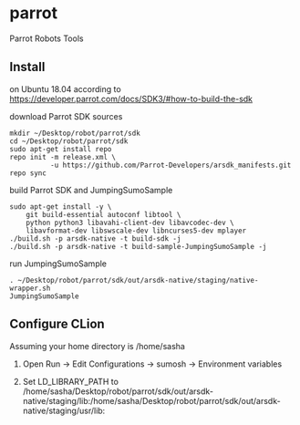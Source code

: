 # parrot
Parrot Robots Tools

## Install
on Ubuntu 18.04 according to 
https://developer.parrot.com/docs/SDK3/#how-to-build-the-sdk

download Parrot SDK sources
```
mkdir ~/Desktop/robot/parrot/sdk
cd ~/Desktop/robot/parrot/sdk
sudo apt-get install repo
repo init -m release.xml \
          -u https://github.com/Parrot-Developers/arsdk_manifests.git
repo sync
```
build Parrot SDK and JumpingSumoSample
```
sudo apt-get install -y \
    git build-essential autoconf libtool \
    python python3 libavahi-client-dev libavcodec-dev \
    libavformat-dev libswscale-dev libncurses5-dev mplayer
./build.sh -p arsdk-native -t build-sdk -j
./build.sh -p arsdk-native -t build-sample-JumpingSumoSample -j    
```
run JumpingSumoSample
```
. ~/Desktop/robot/parrot/sdk/out/arsdk-native/staging/native-wrapper.sh
JumpingSumoSample
```

## Configure CLion
Assuming your home directory is /home/sasha

1. Open Run -> Edit Configurations -> sumosh -> Environment variables

1. Set LD_LIBRARY_PATH to /home/sasha/Desktop/robot/parrot/sdk/out/arsdk-native/staging/lib:/home/sasha/Desktop/robot/parrot/sdk/out/arsdk-native/staging/usr/lib:
